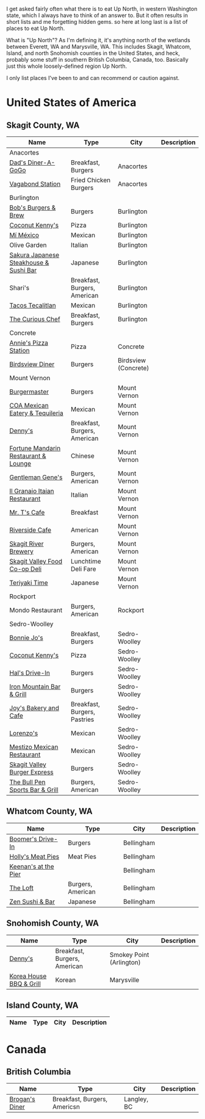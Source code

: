 I get asked fairly often what there is to eat Up North, in western Washington state, which I always have to think of an answer to. But it often results in short lists and me forgetting hidden gems. so here at long last is a list of places to eat Up North.

What is "Up North"? As I'm defining it, it's anything north of the wetlands between Everett, WA and Marysville, WA. This includes Skagit, Whatcom, Island, and north Snohomish counties in the United States, and heck, probably some stuff in southern British Columbia, Canada, too. Basically just this whole loosely-defined region Up North.

I only list places I've been to and can recommend or caution against.


# United States of America

## Skagit County, WA
| Name | Type | City | Description |
| ---- | ---- | ---- | ---- |
| Anacortes |  |  |  |
| [Dad's Diner-A-GoGo](https://my-site-105803-107532.square.site) | Breakfast, Burgers | Anacortes |  |
| [Vagabond Station](https://vagabondtrailerfood.com) | Fried Chicken Burgers | Anacortes |  |
| Burlington |  |  |  |
| [Bob's Burgers & Brew](https://bobsburgersandbrewburlington.com/) | Burgers | Burlington |  |
| [Coconut Kenny's](https://www.coconutkennys.com/locations/) | Pizza | Burlington |  |
| [Mí México](https://m.facebook.com/profile.php/?id=100054286729860) | Mexican | Burlington |  |
| Olive Garden | Italian | Burlington |  |
| [Sakura Japanese Steakhouse & Sushi Bar](https://www.sakuraburlington.com/) | Japanese | Burlington |  |
| Shari's | Breakfast, Burgers, American | Burlington |  |
| [Tacos Tecalitlan](https://tacostecalitlan.com) | Mexican | Burlington |  |
| [The Curious Chef](https://curious-chef.business.site) | Breakfast, Burgers | Burlington |  |
| Concrete |  |  |  |
| [Annie's Pizza Station](https://www.anniespizzastation.net/) | Pizza | Concrete |  |
| [Birdsview Diner](https://www.birdsviewdiner.com) | Burgers | Birdsview (Concrete) |  |
| Mount Vernon |  |  |  |
| [Burgermaster](https://burgermaster.com/menus/mt-vernon/) | Burgers | Mount Vernon |  |
| [COA Mexican Eatery & Tequileria](https://www.coaeatery.com/home) | Mexican | Mount Vernon |  |
| [Denny's](https://locations.dennys.com/WA/MOUNT-VERNON/247878) | Breakfast, Burgers, American | Mount Vernon |  |
| [Fortune Mandarin Restaurant & Lounge](http://www.fortunemandarin.com/) | Chinese | Mount Vernon |  |
| [Gentleman Gene's](https://gentlemengenespub.com) | Burgers, American | Mount Vernon |  |
| [Il Granaio Itaian Restaurant](https://www.granaio.com/) | Italian | Mount Vernon |  |
| [Mr. T's Cafe](https://mrtscafe.com) | Breakfast | Mount Vernon |  |
| [Riverside Cafe](https://www.riversidecafemv.com/) | American | Mount Vernon |  |
| [Skagit River Brewery](https://www.skagitbrew.com) | Burgers, American | Mount Vernon |  |
| [Skagit Valley Food Co-op Deli](https://www.skagitfoodcoop.com/deli) | Lunchtime Deli Fare | Mount Vernon |  |
| [Teriyaki Time](https://www.facebook.com/bestteriyakiintown/) | Japanese | Mount Vernon |  |
| Rockport |  |  |  |
| Mondo Restaurant | Burgers, American | Rockport |  |
| Sedro-Woolley |  |  |  |
| [Bonnie Jo's](https://m.facebook.com/profile.php/?id=100063574718997) | Breakfast, Burgers | Sedro-Woolley |  |
| [Coconut Kenny's](https://www.coconutkennys.com/locations/) | Pizza | Sedro-Woolley |  |
| [Hal's Drive-In](https://www.halsdrivein.com) | Burgers | Sedro-Woolley |  |
| [Iron Mountain Bar & Grill](https://m.facebook.com/profile.php/?id=100063500473367) | Burgers | Sedro-Woolley |  |
| [Joy's Bakery and Cafe](https://m.facebook.com/profile.php/?id=100040884916795) | Breakfast, Burgers, Pastries | Sedro-Woolley |  |
| [Lorenzo's](https://www.lorenzosmexicanrestaurant.com/) | Mexican | Sedro-Woolley |  |
| [Mestizo Mexican Restaurant](http://www.mestizomexican.com) | Mexican | Sedro-Woolley |  |
| [Skagit Valley Burger Express](http://www.skagitvalleyburgers.com) | Burgers | Sedro-Woolley |  |
| [The Bull Pen Sports Bar & Grill](https://www.thebullpensportsbar.com) | Burgers, American | Sedro-Woolley |  |

## Whatcom County, WA
| Name | Type | City | Description |
| ---- | ---- | ---- | ---- |
| [Boomer's Drive-In](https://boomersdrivein.com/) | Burgers | Bellingham |  |
| [Holly's Meat Pies](https://hollysmeatpies.com/) | Meat Pies | Bellingham |  |
| [Keenan's at the Pier](https://www.keenansatthepier.com/) |  | Bellingham |  |
| [The Loft](https://www.theloftbellingham.com/) | Burgers, American | Bellingham |  |
| [Zen Sushi & Bar](https://zensushibellingham.com/) | Japanese | Bellingham |  |

## Snohomish County, WA
| Name | Type | City | Description |
| ---- | ---- | ---- | ---- |
| [Denny's](https://locations.dennys.com/WA/ARLINGTON/246351) | Breakfast, Burgers, American | Smokey Point (Arlington) |  |
| [Korea House BBQ & Grill](https://www.koreahousemarysville.com/) | Korean | Marysville |  |

## Island County, WA
| Name | Type | City | Description |
| ---- | ---- | ---- | ---- |

# Canada
## British Columbia
| Name | Type | City | Description |
| ---- | ---- | ---- | ---- |
| [Brogan's Diner](https://brogans.ca/) | Breakfast, Burgers, Americsn | Langley, BC |  |
